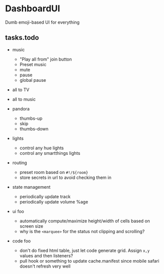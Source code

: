 # DashboardUI

Dumb emoji-based UI for everything

## tasks.todo

- music
	- "Play all from" join button
	- Preset music
	- mute
	- pause
	- global pause

- all to TV
- all to music

- pandora
	- thumbs-up
	- skip
	- thumbs-down

- lights
	- control any hue lights
	- control any smartthings lights

- routing
	- preset room based on `#!/${room}`
	- store secrets in url to avoid checking them in

- state management
	- periodically update track
	- periodically update volume %age

- ui foo
	- automatically compute/maximize height/width of cells based on screen size
	- why is the `<marquee>` for the status not clipping and scrolling?

- code foo
	- don't do fixed html table, just let code generate grid. Assign `x,y` values and then listeners?
	- pull hook or something to update cache.manifest since mobile safari doesn't refresh very well
